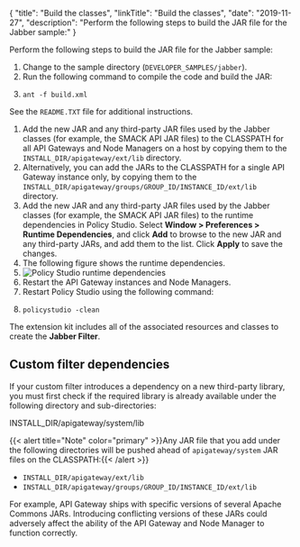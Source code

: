 {
"title": "Build the classes",
"linkTitle": "Build the classes",
"date": "2019-11-27",
"description": "Perform the following steps to build the JAR file for the Jabber sample:"
}
﻿

Perform the following steps to build the JAR file for the Jabber sample:

1.  Change to the sample directory (`DEVELOPER_SAMPLES/jabber`).
2.  Run the following command to compile the code and build the JAR:
3.  ``` {space="preserve"}
    ant -f build.xml
    ```

See the `README.TXT` file for additional instructions.

1.  Add the new JAR and any third-party JAR files used by the Jabber classes (for example, the SMACK API JAR files) to the CLASSPATH for all API Gateways and Node Managers on a host by copying them to the `INSTALL_DIR/apigateway/ext/lib` directory.
2.  Alternatively, you can add the JARs to the CLASSPATH for a single API Gateway instance only, by copying them to the `INSTALL_DIR/apigateway/groups/GROUP_ID/INSTANCE_ID/ext/lib` directory.
3.  Add the new JAR and any third-party JAR files used by the Jabber classes (for example, the SMACK API JAR files) to the runtime dependencies in Policy Studio. Select **Window > Preferences > Runtime Dependencies**, and click **Add** to browse to the new JAR and any third-party JARs, and add them to the list. Click **Apply** to save the changes.
4.  The following figure shows the runtime dependencies.
5.  ![Policy Studio runtime dependencies](/Images/APIGatewayDeveloperGuide/ps_runtime_dependencies.png)
6.  Restart the API Gateway instances and Node Managers.
7.  Restart Policy Studio using the following command:
8.  ``` {space="preserve"}
    policystudio -clean
    ```

The extension kit includes all of the associated resources and classes to create the **Jabber Filter**.

Custom filter dependencies
--------------------------

If your custom filter introduces a dependency on a new third-party library, you must first check if the required library is already available under the following directory and sub-directories:

INSTALL\_DIR/apigateway/system/lib

{{< alert title="Note" color="primary" >}}Any JAR file that you add under the following directories will be pushed ahead of `apigateway/system` JAR files on the CLASSPATH:{{< /alert >}}

-   `INSTALL_DIR/apigateway/ext/lib`
-   `INSTALL_DIR/apigateway/groups/GROUP_ID/INSTANCE_ID/ext/lib`

For example, API Gateway ships with specific versions of several Apache Commons JARs. Introducing conflicting versions of these JARs could adversely affect the ability of the API Gateway and Node Manager to function correctly.
